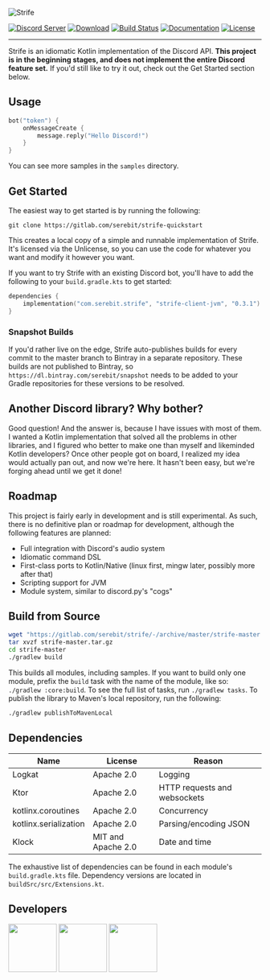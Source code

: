 ![Strife][strife-logo]

[![Discord Server][discord-guild-badge]](https://discord.gg/eYafdwP)
[![Download][bintray-badge]](https://bintray.com/serebit/public/strife)
[![Build Status][gitlab-ci-badge]](https://gitlab.com/serebit/strife/pipelines)
[![Documentation][kdoc-badge]](https://serebit.gitlab.io/strife/docs/client)
[![License][license-badge]](https://www.apache.org/licenses/LICENSE-2.0.html)

---

Strife is an idiomatic Kotlin implementation of the Discord API. **This project is in the beginning stages, and does not implement the entire Discord feature set.** If you'd still like to try it out, check out the Get Started section below.

## Usage
```kotlin
bot("token") {
    onMessageCreate {
        message.reply("Hello Discord!")
    }
}
```

You can see more samples in the `samples` directory.

## Get Started
The easiest way to get started is by running the following:
```
git clone https://gitlab.com/serebit/strife-quickstart
```
This creates a local copy of a simple and runnable implementation of Strife. It's licensed via the Unlicense, so you can use the code for whatever you want and modify it however you want.

If you want to try Strife with an existing Discord bot, you'll have to add the following to your `build.gradle.kts` to get started:
```kotlin
dependencies {
    implementation("com.serebit.strife", "strife-client-jvm", "0.3.1")
}
```

### Snapshot Builds
If you'd rather live on the edge, Strife auto-publishes builds for every commit to the master branch to Bintray in a separate repository. These builds are not published to Bintray, so `https://dl.bintray.com/serebit/snapshot` needs to be added to your Gradle repositories for these versions to be resolved.

## Another Discord library? Why bother?
Good question! And the answer is, because  I have issues with most of them. I wanted a Kotlin implementation that solved all the problems in other libraries, and I figured who better to make one than myself and likeminded Kotlin developers? Once other people got on board, I realized my idea would actually pan out, and now we're here. It hasn't been easy, but we're forging ahead until we get it done!

## Roadmap
This project is fairly early in development and is still experimental. As such, there is no definitive plan or roadmap for development, although the following features are planned:

- Full integration with Discord's audio system
- Idiomatic command DSL
- First-class ports to Kotlin/Native (linux first, mingw later, possibly more after that)
- Scripting support for JVM
- Module system, similar to discord.py's "cogs"

## Build from Source
```bash
wget "https://gitlab.com/serebit/strife/-/archive/master/strife-master.tar.gz"
tar xvzf strife-master.tar.gz
cd strife-master
./gradlew build
```

This builds all modules, including samples. If you want to build only one module, prefix the `build` task with the name of the module, like so: `./gradlew :core:build`. To see the full list of tasks, run `./gradlew tasks`. To publish the library to Maven's local repository, run the following:
```bash
./gradlew publishToMavenLocal
```

## Dependencies
| Name                  | License            | Reason                       |
| --------------------- | -----------------  | ---------------------------- |
| Logkat                | Apache 2.0         | Logging                      |
| Ktor                  | Apache 2.0         | HTTP requests and websockets |
| kotlinx.coroutines    | Apache 2.0         | Concurrency                  |
| kotlinx.serialization | Apache 2.0         | Parsing/encoding JSON        |
| Klock                 | MIT and Apache 2.0 | Date and time                |

The exhaustive list of dependencies can be found in each module's `build.gradle.kts` file. Dependency versions are located in `buildSrc/src/Extensions.kt`.

## Developers
<a href="https://gitlab.com/serebit"><img width="96" src="https://assets.gitlab-static.net/uploads/-/system/user/avatar/1184009/avatar.png"></a>
<a href="https://gitlab.com/JonoAugustine"><img width="96" src="https://assets.gitlab-static.net/uploads/-/system/user/avatar/3489815/avatar.png"></a>
<a href="https://gitlab.com/legendoflelouch"><img width="96" src="https://assets.gitlab-static.net/uploads/-/system/user/avatar/3653603/avatar.png"></a>

[strife-logo]: https://serebit.com/images/strife-banner-nopad.svg "Strife"
[discord-guild-badge]: https://discordapp.com/api/guilds/450082907185479700/widget.png?style=shield "Discord Server"
[bintray-badge]: https://api.bintray.com/packages/serebit/public/strife/images/download.svg "Download"
[gitlab-ci-badge]: https://gitlab.com/serebit/strife/badges/master/pipeline.svg "Pipeline Status"
[kdoc-badge]: https://img.shields.io/badge/docs-kdoc-informational.svg "Documentation"
[license-badge]: https://img.shields.io/badge/License-Apache%202.0-lightgrey.svg "License"
